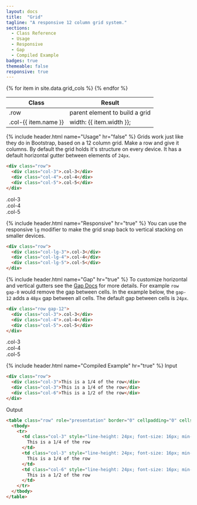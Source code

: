 ```yaml
---
layout: docs
title:  "Grid"
tagline: "A responsive 12 column grid system."
sections:
  - Class Reference
  - Usage
  - Responsive
  - Gap
  - Compiled Example
badges: true
themeable: false
responsive: true
---
```

<a class="anchor" name="class-reference"></a>
<div class="table-utilities">
  <table class="table">
    <thead>
      <tr>
        <th>Class</th>
        <th>Result</th>
      </tr>
    </thead>
    <tbody>
      <tr><td class="class">.row</td><td class="result">parent element to build a grid</td></tr>
      {% for item in site.data.grid_cols %}
        <tr><td class="class">.col-{{ item.name }}</td><td class="css">width: {{ item.width }};</td></tr>
      {% endfor %}
    </tbody>
  </table>
</div>

{% include header.html name="Usage" hr="false" %}
Grids work just like they do in Bootstrap, based on a 12 column grid. Make a row and give it columns. By default the grid holds it's structure on every device. It has a default horizontal gutter between elements of `24px`.

```html
<div class="row">
  <div class="col-3">.col-3</div>
  <div class="col-4">.col-4</div>
  <div class="col-5">.col-5</div>
</div>
```

<div class="row mb-4">
  <div class="col-3"><div class="border">.col-3</div></div>
  <div class="col-4"><div class="border">.col-4</div></div>
  <div class="col-5"><div class="border">.col-5</div></div>
</div>

{% include header.html name="Responsive" hr="true" %}
You can use the responsive <code>lg</code> modifier to make the grid snap back to vertical stacking on smaller devices.

```html
<div class="row">
  <div class="col-lg-3">.col-3</div>
  <div class="col-lg-4">.col-4</div>
  <div class="col-lg-5">.col-5</div>
</div>
```

{% include header.html name="Gap" hr="true" %}
To customize horizontal and vertical gutters see the [Gap Docs](/docs/gap) for more details. For example `row gap-0` would remove the gap between cells. In the example below, the `gap-12` adds a `48px` gap between all cells. The default gap between cells is `24px`.

```html
<div class="row gap-12">
  <div class="col-3">.col-3</div>
  <div class="col-4">.col-4</div>
  <div class="col-5">.col-5</div>
</div>
```

<div class="row g-5">
  <div class="col-lg-3"><div class="border">.col-3</div></div>
  <div class="col-lg-4"><div class="border">.col-4</div></div>
  <div class="col-lg-5"><div class="border">.col-5</div></div>
</div>

{% include header.html name="Compiled Example" hr="true" %}
<span class="badge rounded-pill badge-input">Input</span>
```html
<div class="row">
  <div class="col-3">This is a 1/4 of the row</div>
  <div class="col-3">This is a 1/4 of the row</div>
  <div class="col-6">This is a 1/2 of the row</div>
</div>
```

<span class="badge rounded-pill badge-output">Output</span>
```html
<table class="row" role="presentation" border="0" cellpadding="0" cellspacing="0" style="table-layout: fixed; width: 100%;" width="100%">
  <tbody>
    <tr>
      <td class="col-3" style="line-height: 24px; font-size: 16px; min-height: 1px; font-weight: normal; padding-right: 30px; width: 25%; margin: 0;" align="left" valign="top">
        This is a 1/4 of the row
      </td>
      <td class="col-3" style="line-height: 24px; font-size: 16px; min-height: 1px; font-weight: normal; padding-right: 30px; width: 25%; margin: 0;" align="left" valign="top">
        This is a 1/4 of the row
      </td>
      <td class="col-6" style="line-height: 24px; font-size: 16px; min-height: 1px; font-weight: normal; padding-right: 30px; width: 50%; margin: 0;" align="left" valign="top">
        This is a 1/2 of the row
      </td>
    </tr>
  </tbody>
</table>
```
